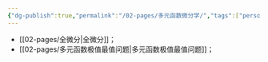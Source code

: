 ```yaml
---
{"dg-publish":true,"permalink":"/02-pages/多元函数微分学/","tags":["personal/blog","math/高等数学"]}
---
```


- [[02-pages/全微分\|全微分]]；
- [[02-pages/多元函数极值最值问题\|多元函数极值最值问题]]；